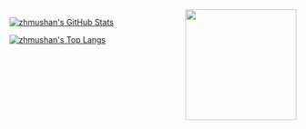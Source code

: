 [GITHUB_PROFILE]: https://github.com/zhmushan
[GITHUB_STATS_SRC]: https://github-readme-stats.vercel.app/api?username=zhmushan&show_icons=true&theme=dracula
[GITHUB_LANG_SRC]: https://github-readme-stats.vercel.app/api/top-langs/?username=zhmushan&layout=compact&theme=dracula

<img src="https://raw.githubusercontent.com/zhmushan/zhmushan/master/木杉.png" align="right" width="195" />

[![zhmushan's GitHub Stats][GITHUB_STATS_SRC]][GITHUB_PROFILE]

[![zhmushan's Top Langs][GITHUB_LANG_SRC]][GITHUB_PROFILE]

